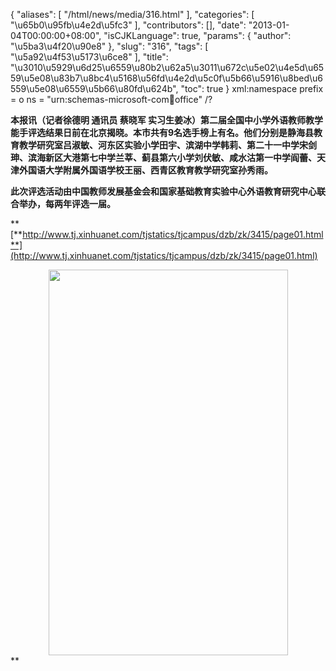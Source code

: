 {
    "aliases": [
        "/html/news/media/316.html"
    ],
    "categories": [
        "\u65b0\u95fb\u4e2d\u5fc3"
    ],
    "contributors": [],
    "date": "2013-01-04T00:00:00+08:00",
    "isCJKLanguage": true,
    "params": {
        "author": "\u5ba3\u4f20\u90e8"
    },
    "slug": "316",
    "tags": [
        "\u5a92\u4f53\u5173\u6ce8"
    ],
    "title": "\u3010\u5929\u6d25\u6559\u80b2\u62a5\u3011\u672c\u5e02\u4e5d\u6559\u5e08\u83b7\u8bc4\u5168\u56fd\u4e2d\u5c0f\u5b66\u5916\u8bed\u6559\u5e08\u6559\u5b66\u80fd\u624b",
    "toc": true
}
xml:namespace prefix = o ns = "urn:schemas-microsoft-com:office:office" /?

**本报讯（记者徐德明 通讯员 蔡晓军 实习生姜冰）第二届全国中小学外语教师教学能手评选结果日前在北京揭晓。本市共有9名选手榜上有名。他们分别是静海县教育教学研究室吕淑敏、河东区实验小学田宇、滨湖中学韩莉、第二十一中学宋剑珅、滨海新区大港第七中学兰莘、蓟县第六小学刘伏敏、咸水沽第一中学阎蕾、天津外国语大学附属外国语学校王丽、西青区教育教学研究室孙秀雨。**

**此次评选活动由中国教师发展基金会和国家基础教育实验中心外语教育研究中心联合举办，每两年评选一届。**

 **[**http://www.tj.xinhuanet.com/tjstatics/tjcampus/dzb/zk/3415/page01.html**](http://www.tj.xinhuanet.com/tjstatics/tjcampus/dzb/zk/3415/page01.html)


<img
    src="https://cdn.tfls.online/mirror/full/d9a33fa5a349fcdd769370a9f17aa4a7b91a87fa.jpg"
    style="display:block;margin-left:auto;margin-right:auto;"
    decoding="async"
    fetchpriority="auto"
    loading="lazy"
    height="617"
    width="383"
/>**